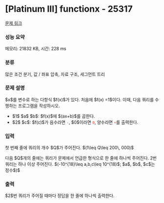 # [Platinum III] functionx - 25317 

[문제 링크](https://www.acmicpc.net/problem/25317) 

### 성능 요약

메모리: 21832 KB, 시간: 228 ms

### 분류

많은 조건 분기, 값 / 좌표 압축, 자료 구조, 세그먼트 트리

### 문제 설명

<p>$x$를 변수로 하는 다항식 $f(x)$가 있다. 처음에 $f(x) =1$이다. 이때, 다음 쿼리를 수행하는 프로그램을 작성하시오.</p>

<ul>
	<li>$1$ $a$ $b$: $f(x)$에 $(ax+b)$를 곱한다.</li>
	<li>$2$ $c$: $f(c)$가 음수라면 <span style="color:#e74c3c;"><code>-</code></span>, $0$이라면 <span style="color:#e74c3c;"><code>0</code></span>, 양수라면 <span style="color:#e74c3c;"><code>+</code></span>를 출력한다.</li>
</ul>

### 입력 

 <p>첫 번째 줄에 쿼리의 개수 $Q$가 주어진다. $(1\leq Q\leq 200\, 000)$</p>

<p>다음 $Q$개의 줄에는 쿼리가 문제에서 언급한 형식으로 한 줄에 하나씩 주어진다. 2번 쿼리는 하나 이상 주어진다. $(-10^{18}\leq a,b,c\leq 10^{18}$; $a$, $b$, $c$는 정수$)$</p>

### 출력 

 <p>$2$번 쿼리가 주어질 때마다 정답을 한 줄에 하나씩 출력한다.</p>

